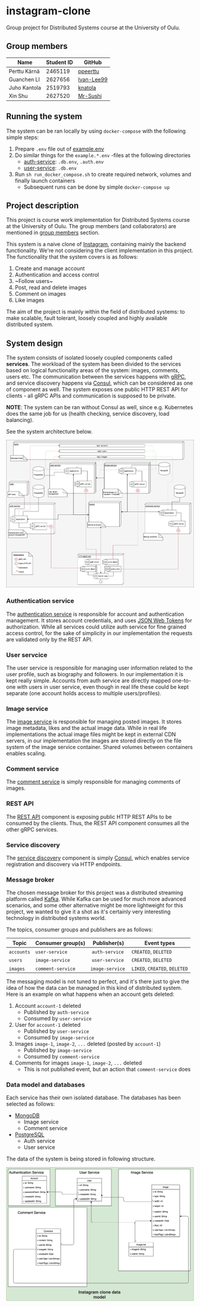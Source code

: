 # instagram-clone

Group project for Distributed Systems course at the University of Oulu.

## Group members

| Name                            | Student ID      | GitHub                                          |
|---------------------------------|-----------------|-------------------------------------------------|
| Perttu Kärnä                    | 2465119         | [ppeerttu](https://github.com/ppeerttu)         |
| Guanchen LI                     | 2627656         | [Ivan-Lee99](https://github.com/Ivan-Lee99)     |
| Juho Kantola                    | 2519793         | [knatola](https://github.com/knatola)           |
| Xin Shu                         | 2627520         | [Mr-Sushi](https://github.com/Mr-Sushi)         |

## Running the system

The system can be ran locally by using `docker-compose` with the following simple steps:

1. Prepare `.env` file out of [example.env](example.env)
2. Do similar things for the `example.*.env` -files at the following directories
    * [auth-service](./auth-service): `.db.env`, `.auth.env`
    * [user-service](./user-service): `.db.env`
3. Run `sh run_docker_compose.sh` to create required network, volumes and finally launch containers
    * Subsequent runs can be done by simple `docker-compose up`


## Project description

This project is course work implementation for Distributed Systems course at the University of Oulu. The group members (and collaborators) are mentioned in [group members](#group-members) section.

This system is a naive clone of [Instagram](https://www.instagram.com/), containing mainly the backend functionality. We're not considering the client implementation in this project. The functionality that the system covers is as follows:

1. Create and manage account
2. Authentication and access control
3. ~Follow users~
4. Post, read and delete images
5. Comment on images
6. Like images

The aim of the project is mainly within the field of distributed systems: to make scalable, fault tolerant, loosely coupled and highly available distributed system.

## System design

The system consists of isolated loosely coupled components called **services**. The workload of the system has been divided to the services based on logical functionality areas of the system: images, comments, users etc. The communication between the services happens with [gRPC][grpc-site], and service discovery happens via [Consul][consul-site], which can be considered as one of component as well. The system exposes one public HTTP REST API for clients - all gRPC APIs and communication is supposed to be private.

**NOTE**: The system can be ran without Consul as well, since e.g. Kubernetes does the same job for us (health checking, service discovery, load balancing).

See the system architecture below.

![System architecture](docs/img/system_architecture.png)

### Authentication service

The [authentication service](auth-service/) is responsible for account and authentication management. It stores account credentials, and uses [JSON Web Tokens][jwt-site] for authorization. While all services could utilize auth service for fine grained access control, for the sake of simplicity in our implementation the requests are validated only by the REST API.

### User servcice

The user service is responsible for managing user information related to the user profile, such as biography and followers. In our implementation it is kept really simple. Accounts from auth service are directly mapped one-to-one with users in user service, even though in real life these could be kept separate (one account holds access to multiple users/profiles).

### Image service

The [image service](image-service/) is responsible for managing posted images. It stores image metadata, likes and the actual image data. While in real life implementations the actual image files might be kept in external CDN servers, in our implementation the images are stored directly on the file system of the image service container. Shared volumes between containers enables scaling.

### Comment service

The [comment service](comment-service/) is simply responsible for managing comments of images.

### REST API

The [REST API](rest-api/) component is exposing public HTTP REST APIs to be consumed by the clients. Thus, the REST API component consumes all the other gRPC services.

### Service discovery

The [service discovery](service-discovery/) component is simply [Consul][consul-site], which enables service registration and discovery via HTTP endpoints.

### Message broker

The chosen message broker for this project was a distributed streaming platform called [Kafka][kafka-site]. While Kafka can be used for much more advanced scenarios, and some other alternative might be more lightweight for this project, we wanted to give it a shot as it's certainly very interesting technology in distributed systems world.

The topics, consumer groups and publishers are as follows:

| Topic | Consumer group(s)   | Publisher(s) | Event types |
|-------|---------------------|--------------|-------------|
| `accounts`| `user-service` | `auth-service` | `CREATED`, `DELETED` |
| `users` | `image-service` | `user-service`  | `CREATED`, `DELETED` |
| `images` | `comment-service` | `image-service` | `LIKED`, `CREATED`, `DELETED` |

The messaging model is not tuned to perfect, and it's there just to give the idea of how the data can be managed in this kind of distributed system. Here is an example on what happens when an account gets deleted:

1. Account `account-1` deleted 
    * Published by `auth-service`
    * Consumed by `user-service`
2. User for `account-1` deleted
    * Published by `user-service`
    * Consumed by `image-service`
3. Images `image-1`, `image-2`, `...` deleted (posted by `account-1`)
    * Published by `image-service`
    * Consumed by `comment-service`
4. Comments for images `image-1`, `image-2`, `...` deleted
    * This is not published event, but an action that `comment-service` does


### Data model and databases

Each service has their own isolated database. The databases has been selected as follows:

* [MongoDB][mongo-site]
  *  Image service
  *  Comment service
* [PostgreSQL][psql-site]
  * Auth service
  * User service


The data of the system is being stored in following structure.

![Data model](docs/img/data_models.png)


[grpc-site]:https://grpc.io/
[consul-site]:https://www.consul.io/
[jwt-site]:https://jwt.io/
[mongo-site]:https://www.mongodb.com/
[psql-site]:https://www.postgresql.org/
[kafka-site]:https://kafka.apache.org/
